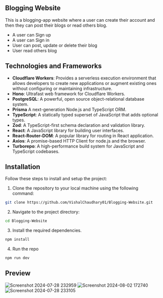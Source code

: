 
## Blogging Website
This is a blogging-app website where a user can create their account and then they can post their blogs or read others blog.
 
 - A user can Sign up
 - A user can Sign in
 - User can post, update or delete their blog
 - User read others blog

## Technologies and Frameworks
- **Cloudflare Workers**: Provides a serverless execution environment that allows developers to create new applications or augment existing ones without configuring or maintaining infrastructure.
- **Hono**: Ultrafast web framework for Cloudflare Workers.
- **PostgreSQL**: A powerful, open source object-relational database system.
- **Prisma** A next-generation Node.js and TypeScript ORM.
-    **TypeScript**: A statically typed superset of JavaScript that adds optional types.
- **Zod**: A TypeScript-first schema declaration and validation library.
-  **React**: A JavaScript library for building user interfaces.
- **React-Router-DOM**: A popular library for routing in React application.
- **Axios**: A promise-based HTTP Client for node.js and the browser.
- **Turborepo**: A high-performance build system for JavaScript and TypeScript codebases.

## Installation

Follow these steps to install and setup the project:

1. Clone the repository to your local machine using the following command:

```bash
git clone https://github.com/VishalChaudhary01/Blogging-Website.git
```

2. Navigate to the project directory:

```bash
cd Blogging-Website
```

3. Install the required dependencies.

```bash
npm install
```

4. Run the repo
```bash
npm run dev
```

## Preview
![Screenshot 2024-07-28 232959](https://github.com/user-attachments/assets/33198035-77ad-4179-96af-b99bf76967ba)
![Screenshot 2024-08-02 172740](https://github.com/user-attachments/assets/3ca0b51d-4935-47bd-845a-be4df6ed4dfd)
![Screenshot 2024-07-28 233105](https://github.com/user-attachments/assets/cd4a7638-0fe7-4575-a328-c79bb428bbf9)

 


 
